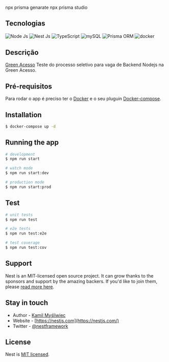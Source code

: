 npx prisma genarate
npx prisma studio

## Tecnologias

<img align="center" alt="Node Js" src="https://img.shields.io/badge/Node.js-43853D?style=for-the-badge&logo=node.js&logoColor=white"/>
<img align="center" alt="Nest Js" src="https://img.shields.io/badge/nestjs-%23E0234E.svg?style=for-the-badge&logo=nestjs&logoColor=white"/>
<img align="center" alt="TypeScript" src="https://img.shields.io/badge/TypeScript-007ACC?style=for-the-badge&logo=typescript&logoColor=white"/>
<img align="center" alt="mySQL" src="https://img.shields.io/badge/MySQL-00000F?style=for-the-badge&logo=mysql&logoColor=white"/>
<img align="center" alt="Prisma ORM" src="https://img.shields.io/badge/Prisma-3982CE?style=for-the-badge&logo=Prisma&logoColor=white"/>
<img align="center" alt="docker" src="https://img.shields.io/badge/docker-%230db7ed.svg?style=for-the-badge&logo=docker&logoColor=white"/>

## Descrição

[Green Acesso](https://greenacesso.com.br/) Teste do processo seletivo para vaga de Backend Nodejs na Green Acesso.
## Pré-requisitos

Para rodar o app é preciso ter o [Docker](https://docs.docker.com/engine/install/) e o seu pluguin [Docker-compose](https://docs.docker.com/compose/install/).

## Installation

```bash
$ docker-compose up -d
```

## Running the app

```bash
# development
$ npm run start

# watch mode
$ npm run start:dev

# production mode
$ npm run start:prod
```

## Test

```bash
# unit tests
$ npm run test

# e2e tests
$ npm run test:e2e

# test coverage
$ npm run test:cov
```

## Support

Nest is an MIT-licensed open source project. It can grow thanks to the sponsors and support by the amazing backers. If you'd like to join them, please [read more here](https://docs.nestjs.com/support).

## Stay in touch

- Author - [Kamil Myśliwiec](https://kamilmysliwiec.com)
- Website - [https://nestjs.com](https://nestjs.com/)
- Twitter - [@nestframework](https://twitter.com/nestframework)

## License

Nest is [MIT licensed](LICENSE).
